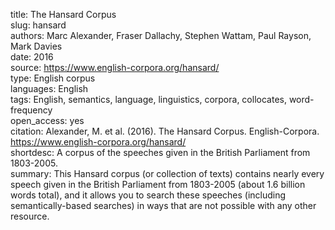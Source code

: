 title: The Hansard Corpus  
slug: hansard  
authors: Marc Alexander, Fraser Dallachy, Stephen Wattam, Paul Rayson, Mark Davies  
date: 2016  
source: https://www.english-corpora.org/hansard/  
type: English corpus  
languages: English  
tags: English, semantics, language, linguistics, corpora, collocates, word-frequency  
open_access: yes  
citation: Alexander, M. et al. (2016). The Hansard Corpus. English-Corpora. https://www.english-corpora.org/hansard/  
shortdesc: A corpus of the speeches given in the British Parliament from 1803-2005.  
summary: This Hansard corpus (or collection of texts) contains nearly every speech given in the British Parliament from 1803-2005 (about 1.6 billion words total), and it allows you to search these speeches (including semantically-based searches) in ways that are not possible with any other resource. 

